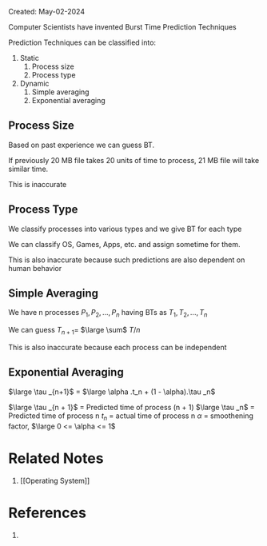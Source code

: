 Created: May-02-2024

Computer Scientists have invented Burst Time Prediction Techniques

Prediction Techniques can be classified into:

1. Static
	1. Process size
	2. Process type
2. Dynamic
	1. Simple averaging
	2. Exponential averaging
## Process Size

Based on past experience we can guess BT. 

If previously 20 MB file takes 20 units of time to process, 21 MB file will take similar time.

This is inaccurate
## Process Type

We classify processes into various types and we give BT for each type

We can classify OS, Games, Apps, etc. and assign sometime for them.

This is also inaccurate because such predictions are also dependent on human behavior
## Simple Averaging

We have n processes $P_1, P_2, ..., P_n$ having BTs as $T_1, T_2, ... ,T_n$

We can guess $T_{n+1} =$ $\large \sum$ $T/n$

This is also inaccurate because each process can be independent
## Exponential Averaging

$\large \tau _{n+1}$ = $\large \alpha .t_n + (1 - \alpha).\tau _n$ 

$\large \tau _{n + 1}$ = Predicted time of process (n + 1)
$\large \tau _n$ = Predicted time of process n
$t_n$ = actual time of process n
$\alpha$ = smoothening factor, $\large 0 <= \alpha <= 1$ 

# Related Notes

1. [[Operating System]]
# References

1. 